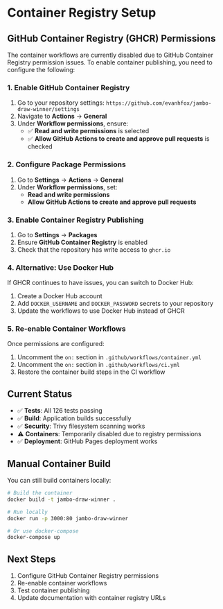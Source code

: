 # Container Registry Setup

## GitHub Container Registry (GHCR) Permissions

The container workflows are currently disabled due to GitHub Container Registry permission issues. To enable container publishing, you need to configure the following:

### 1. Enable GitHub Container Registry

1. Go to your repository settings: `https://github.com/evanhfox/jambo-draw-winner/settings`
2. Navigate to **Actions** → **General**
3. Under **Workflow permissions**, ensure:
   - ✅ **Read and write permissions** is selected
   - ✅ **Allow GitHub Actions to create and approve pull requests** is checked

### 2. Configure Package Permissions

1. Go to **Settings** → **Actions** → **General**
2. Under **Workflow permissions**, set:
   - **Read and write permissions**
   - **Allow GitHub Actions to create and approve pull requests**

### 3. Enable Container Registry Publishing

1. Go to **Settings** → **Packages**
2. Ensure **GitHub Container Registry** is enabled
3. Check that the repository has write access to `ghcr.io`

### 4. Alternative: Use Docker Hub

If GHCR continues to have issues, you can switch to Docker Hub:

1. Create a Docker Hub account
2. Add `DOCKER_USERNAME` and `DOCKER_PASSWORD` secrets to your repository
3. Update the workflows to use Docker Hub instead of GHCR

### 5. Re-enable Container Workflows

Once permissions are configured:

1. Uncomment the `on:` section in `.github/workflows/container.yml`
2. Uncomment the `on:` section in `.github/workflows/ci.yml`
3. Restore the container build steps in the CI workflow

## Current Status

- ✅ **Tests**: All 126 tests passing
- ✅ **Build**: Application builds successfully
- ✅ **Security**: Trivy filesystem scanning works
- ⚠️ **Containers**: Temporarily disabled due to registry permissions
- ✅ **Deployment**: GitHub Pages deployment works

## Manual Container Build

You can still build containers locally:

```bash
# Build the container
docker build -t jambo-draw-winner .

# Run locally
docker run -p 3000:80 jambo-draw-winner

# Or use docker-compose
docker-compose up
```

## Next Steps

1. Configure GitHub Container Registry permissions
2. Re-enable container workflows
3. Test container publishing
4. Update documentation with container registry URLs
